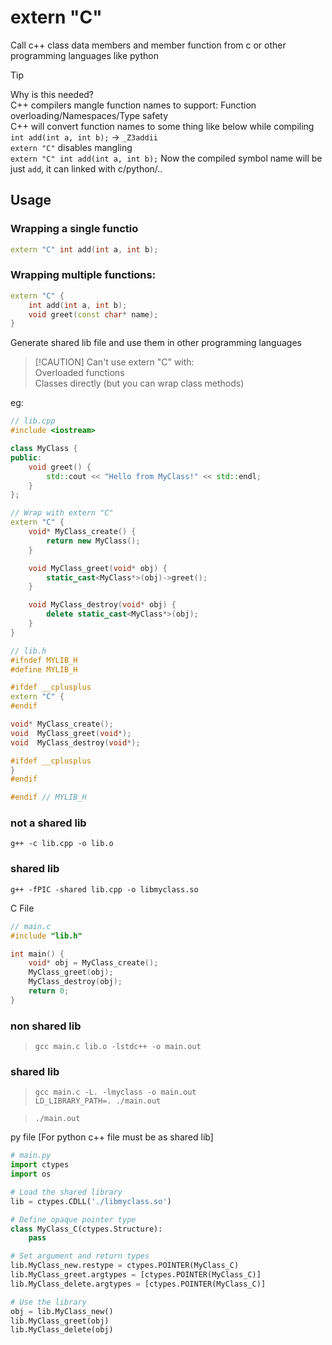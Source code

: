 # extern "C"
Call c++ class data members and member function from c or other programming languages like python 

> [!TIP]   
> Why is this needed?  
> C++ compilers mangle function names to support: Function overloading/Namespaces/Type safety  
> C++ will convert function names to some thing like below while compiling  
> `int add(int a, int b);` -> `_Z3addii`   
> `extern "C"` disables mangling  
> `extern "C" int add(int a, int b);` Now the compiled symbol name will be just `add`, it can linked with c/python/..

## Usage  

### Wrapping a single functio
```c++
extern "C" int add(int a, int b);
```

### Wrapping multiple functions:
```c++
extern "C" {
    int add(int a, int b);
    void greet(const char* name);
}
```

Generate shared lib file and use them in other programming languages

>[!CAUTION]  Can't use extern "C" with:  
> Overloaded functions  
> Classes directly (but you can wrap class methods)  

eg:
```c++
// lib.cpp
#include <iostream>

class MyClass {
public:
    void greet() {
        std::cout << "Hello from MyClass!" << std::endl;
    }
};

// Wrap with extern "C"
extern "C" {
    void* MyClass_create() {
        return new MyClass();
    }

    void MyClass_greet(void* obj) {
        static_cast<MyClass*>(obj)->greet();
    }

    void MyClass_destroy(void* obj) {
        delete static_cast<MyClass*>(obj);
    }
}

```

```c++
// lib.h
#ifndef MYLIB_H
#define MYLIB_H

#ifdef __cplusplus
extern "C" {
#endif

void* MyClass_create();
void  MyClass_greet(void*);
void  MyClass_destroy(void*);

#ifdef __cplusplus
}
#endif

#endif // MYLIB_H
```

### not a shared lib
`g++ -c lib.cpp -o lib.o` 

### shared lib
`g++ -fPIC -shared lib.cpp -o libmyclass.so`

C File  
```c
// main.c
#include "lib.h"

int main() {
    void* obj = MyClass_create();
    MyClass_greet(obj);
    MyClass_destroy(obj);
    return 0;
}

```
### non shared lib  
> `gcc main.c lib.o -lstdc++ -o main.out`  


### shared lib
> `gcc main.c -L. -lmyclass -o main.out`  
> `LD_LIBRARY_PATH=. ./main.out`  

> `./main.out`

py file [For python c++ file must be as shared lib]

```py
# main.py
import ctypes
import os

# Load the shared library
lib = ctypes.CDLL('./libmyclass.so')

# Define opaque pointer type
class MyClass_C(ctypes.Structure):
    pass

# Set argument and return types
lib.MyClass_new.restype = ctypes.POINTER(MyClass_C)
lib.MyClass_greet.argtypes = [ctypes.POINTER(MyClass_C)]
lib.MyClass_delete.argtypes = [ctypes.POINTER(MyClass_C)]

# Use the library
obj = lib.MyClass_new()
lib.MyClass_greet(obj)
lib.MyClass_delete(obj)

```
